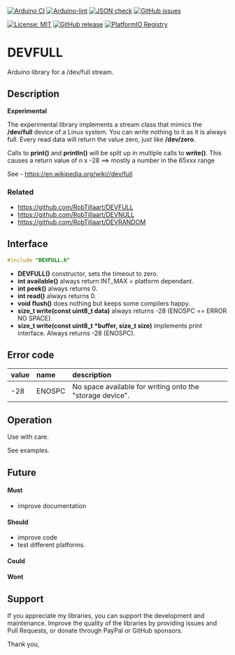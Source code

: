 
[![Arduino CI](https://github.com/RobTillaart/DEVFULL/workflows/Arduino%20CI/badge.svg)](https://github.com/marketplace/actions/arduino_ci)
[![Arduino-lint](https://github.com/RobTillaart/DEVFULL/actions/workflows/arduino-lint.yml/badge.svg)](https://github.com/RobTillaart/DEVFULL/actions/workflows/arduino-lint.yml)
[![JSON check](https://github.com/RobTillaart/DEVFULL/actions/workflows/jsoncheck.yml/badge.svg)](https://github.com/RobTillaart/DEVFULL/actions/workflows/jsoncheck.yml)
[![GitHub issues](https://img.shields.io/github/issues/RobTillaart/DEVFULL.svg)](https://github.com/RobTillaart/DEVFULL/issues)

[![License: MIT](https://img.shields.io/badge/license-MIT-green.svg)](https://github.com/RobTillaart/DEVFULL/blob/master/LICENSE)
[![GitHub release](https://img.shields.io/github/release/RobTillaart/DEVFULL.svg?maxAge=3600)](https://github.com/RobTillaart/DEVFULL/releases)
[![PlatformIO Registry](https://badges.registry.platformio.org/packages/robtillaart/library/DEVFULL.svg)](https://registry.platformio.org/libraries/robtillaart/DEVFULL)


# DEVFULL

Arduino library for a /dev/full stream.


## Description

**Experimental**

The experimental library implements a stream class that mimics the **/dev/full**
device of a Linux system. You can write nothing to it as it is always full.
Every read data will return the value zero, just like **/dev/zero**.

Calls to **print()** and **println()** will be split up in multiple calls to **write()**.
This causes a return value of n x -28 ==> mostly a number in the 65xxx range

See - https://en.wikipedia.org/wiki//dev/full


### Related

- https://github.com/RobTillaart/DEVFULL
- https://github.com/RobTillaart/DEVNULL
- https://github.com/RobTillaart/DEVRANDOM


## Interface

```cpp
#include "DEVFULL.h"
```

- **DEVFULL()** constructor, sets the timeout to zero.
- **int available()** always return INT_MAX = platform dependant.
- **int peek()** always returns 0.
- **int read()** always returns 0.
- **void flush()** does nothing but keeps some compilers happy.
- **size_t write(const uint8_t data)** always returns -28 (ENOSPC == ERROR NO SPACE).
- **size_t write(const uint8_t \*buffer, size_t size)** implements print interface. 
Always returns -28 (ENOSPC).


## Error code

| value | name    | description |
|:------|:--------|:------------|
| -28   | ENOSPC  | No space available for writing onto the "storage device". |


## Operation

Use with care.

See examples.


## Future

#### Must

- improve documentation

#### Should

- improve code
- test different platforms.

#### Could

#### Wont


## Support

If you appreciate my libraries, you can support the development and maintenance.
Improve the quality of the libraries by providing issues and Pull Requests, or
donate through PayPal or GitHub sponsors.

Thank you,

